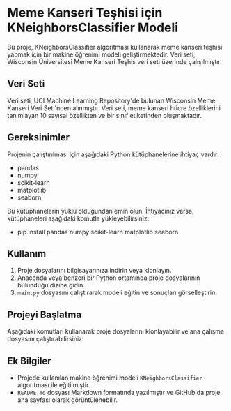 # Meme Kanseri Teşhisi için KNeighborsClassifier Modeli

Bu proje, KNeighborsClassifier algoritması kullanarak meme kanseri teşhisi yapmak için bir makine öğrenimi modeli geliştirmektedir. Veri seti, Wisconsin Üniversitesi Meme Kanseri Teşhis veri seti üzerinde çalışılmıştır.

## Veri Seti

Veri seti, UCI Machine Learning Repository'de bulunan Wisconsin Meme Kanseri Veri Seti'nden alınmıştır. Veri seti, meme kanseri hücre özelliklerini tanımlayan 10 sayısal özellikten ve bir sınıf etiketinden oluşmaktadır.

## Gereksinimler

Projenin çalıştırılması için aşağıdaki Python kütüphanelerine ihtiyaç vardır:
- pandas
- numpy
- scikit-learn
- matplotlib
- seaborn

Bu kütüphanelerin yüklü olduğundan emin olun. İhtiyacınız varsa, kütüphaneleri aşağıdaki komutla yükleyebilirsiniz:
- pip install pandas numpy scikit-learn matplotlib seaborn


## Kullanım

1. Proje dosyalarını bilgisayarınıza indirin veya klonlayın.
2. Anaconda veya benzeri bir Python ortamında proje dosyalarının bulunduğu dizine gidin.
3. `main.py` dosyasını çalıştırarak modeli eğitin ve sonuçları görselleştirin.

## Projeyi Başlatma

Aşağıdaki komutları kullanarak proje dosyalarını klonlayabilir ve ana çalışma dosyasını çalıştırabilirsiniz:

## Ek Bilgiler

- Projede kullanılan makine öğrenimi modeli `KNeighborsClassifier` algoritması ile eğitilmiştir.
- `README.md` dosyası Markdown formatında yazılmıştır ve GitHub'da proje ana sayfası olarak görüntülenebilir.
